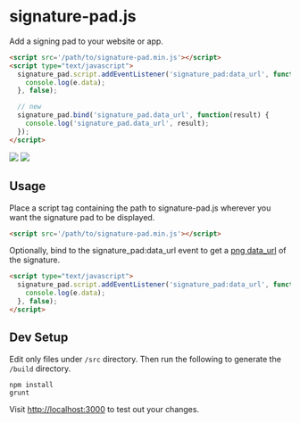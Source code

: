 # signature-pad.js

Add a signing pad to your website or app.

```html
<script src='/path/to/signature-pad.min.js'></script>
<script type="text/javascript"> 
  signature_pad.script.addEventListener('signature_pad:data_url', function(e) {
    console.log(e.data);
  }, false);

  // new
  signature_pad.bind('signature_pad.data_url', function(result) {
    console.log('signature_pad.data_url', result);
  });
</script>
```

![](https://raw.github.com/signatureio/signature-pad/master/screenshot1.png)
![](https://raw.github.com/signatureio/signature-pad/master/screenshot2.png)

## Usage

Place a script tag containing the path to signature-pad.js wherever you want the signature pad to be displayed.

```html
<script src='/path/to/signature-pad.min.js'></script>
```

Optionally, bind to the signature_pad:data_url event to get a [png data_url](http://css-tricks.com/data-uris/) of the signature.

```html
<script type="text/javascript"> 
  signature_pad.script.addEventListener('signature_pad:data_url', function(e) {
    console.log(e.data);
  }, false);
</script>
```

## Dev Setup

Edit only files under `/src` directory. Then run the following to generate the `/build` directory.

```
npm install
grunt
```

Visit <http://localhost:3000> to test out your changes.
